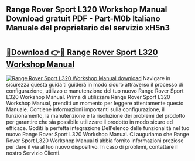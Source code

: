 ## Range Rover Sport L320 Workshop Manual Download gratuit PDF - Part-M0b Italiano Manuale del proprietario del servizio xH5n3

# <h2><a href="http://df9f5l.blite.top/?on=Range+Rover+Sport+L320+Workshop+Manual">🔗Download 👉🔴 Range Rover Sport L320 Workshop Manual</a></h2>

[![Range Rover Sport L320 Workshop Manual download](https://i.imgur.com/lujVjoI.png)](http://df9f5l.blite.top/?on=Range+Rover+Sport+L320+Workshop+Manual)
Navigare in sicurezza questa guida ti guiderà in modo sicuro attraverso il processo di configurazione, utilizzo e manutenzione del tuo nuovo Range Rover Sport L320 Workshop Manual. Prima di utilizzare Range Rover Sport L320 Workshop Manual, prenditi un momento per leggere attentamente questo Manuale. Contiene informazioni importanti sulla configurazione, il funzionamento, la manutenzione e la risoluzione dei problemi del prodotto per garantire che sia possibile utilizzare il prodotto in modo sicuro ed efficace. Goditi la perfetta integrazione Dell'elenco delle funzionalità nel tuo nuovo Range Rover Sport L320 Workshop Manual. Ci auguriamo che Range Rover Sport L320 Workshop Manual ti abbia fornito informazioni preziose per dare il via al tuo nuovo dispositivo. In caso di problemi, contattare il nostro Servizio Clienti.
